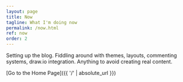 ```yaml
---
layout: page
title: Now
tagline: What I'm doing now
permalink: /now.html
ref: now
order: 2
---
```


Setting up the blog. Fiddling around with themes, layouts, commenting systems, draw.io integration. Anything to avoid creating real content.

[Go to the Home Page]({{ '/' | absolute_url }})

